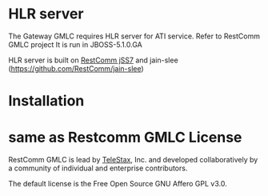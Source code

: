 HLR server
============
The Gateway GMLC requires HLR server for ATI service. Refer to RestComm GMLC project
It is run in JBOSS-5.1.0.GA

HLR server is built on [RestComm jSS7](https://github.com/RestComm/jSS7) and jain-slee (https://github.com/RestComm/jain-slee)


Installation
============
same as Restcomm  GMLC
License
========

RestComm GMLC is lead by [TeleStax](http://www.telestax.com/), Inc. and developed collaboratively by a community of individual and enterprise contributors.

The default license is the Free Open Source GNU Affero GPL v3.0.

